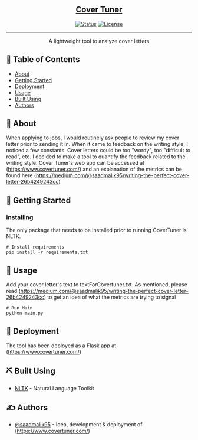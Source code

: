 <p align="center">
  <a href="" rel="noopener">
</p>

<h2 align="center">Cover Tuner</h2>

<div align="center">

[![Status](https://img.shields.io/badge/status-active-success.svg)]()
[![License](https://img.shields.io/badge/license-MIT-blue.svg)](/LICENSE)

</div>

---

<p align="center"> A lightweight tool to analyze cover letters
    <br> 
</p>

## 📝 Table of Contents

- [About](#about)
- [Getting Started](#getting_started)
- [Deployment](#deployment)
- [Usage](#usage)
- [Built Using](#built_using)
- [Authors](#authors)

## 🧐 About <a name = "about"></a>

When applying to jobs, I would routinely ask people to review my cover letter prior to sending it in. When it came to feedback on the writing style, I noticed a few constants. Cover letters could be too "wordy", too "difficult to read", etc. I decided to make a tool to quantify the feedback related to the writing style. Cover Tuner's web app can be accessed at (https://www.covertuner.com/) and an explanation of the metrics can be found here (https://medium.com/@saadmalik95/writing-the-perfect-cover-letter-26b4249243cc)

## 🏁 Getting Started <a name = "getting_started"></a>

### Installing

The only package that needs to be installed prior to running CoverTuner is NLTK. 

```
# Install requirements
pip install -r requirements.txt
```

## 🎈 Usage <a name="usage"></a>

Add your cover letter's text to textForCovertuner.txt. As mentioned, please read (https://medium.com/@saadmalik95/writing-the-perfect-cover-letter-26b4249243cc) to get an idea of what the metrics are trying to signal 

```
# Run Main
python main.py
```

## 🚀 Deployment <a name = "deployment"></a>

The tool has been deployed as a Flask app at (https://www.covertuner.com/)

## ⛏️ Built Using <a name = "built_using"></a>

- [NLTK](https://www.nltk.org/) - Natural Language Toolkit

## ✍️ Authors <a name = "authors"></a>

- [@saadmalik95](https://github.com/saadmalik95) - Idea, development & deployment of (https://www.covertuner.com/)

